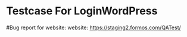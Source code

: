 # Testcase For LoginWordPress
#Bug report for website: website: https://staging2.formos.com/QATest/
